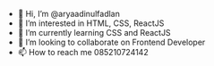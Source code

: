 - 👋 Hi, I’m @aryaadinulfadlan
- 👀 I’m interested in HTML, CSS, ReactJS
- 🌱 I’m currently learning CSS and ReactJS
- 💞️ I’m looking to collaborate on Frontend Developer
- 📫 How to reach me 085210724142

<!---
aryaadinulfadlan/aryaadinulfadlan is a ✨ special ✨ repository because its `README.md` (this file) appears on your GitHub profile.
You can click the Preview link to take a look at your changes.
--->
